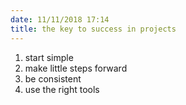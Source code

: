 ```yaml
---
date: 11/11/2018 17:14
title: the key to success in projects
---
```


<ol>
  <li>start simple</li>
  <li>make little steps forward</li>
  <li>be consistent</li>
  <li>use the right tools</li>
</ol>
